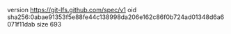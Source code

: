 version https://git-lfs.github.com/spec/v1
oid sha256:0abae91353f5e88fe44c138998da206e162c86f0b724ad01348d6a6071f11dab
size 693

